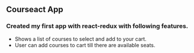   ## Courseact App
  
  ### Created my first app with react-redux with following features.
  
  * Shows a list of courses to select and add to your cart.
  * User can add courses to cart till there are available seats.
